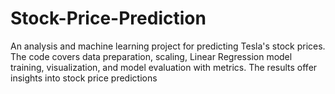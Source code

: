 # Stock-Price-Prediction
An analysis and machine learning project for predicting Tesla's stock prices. The code covers data preparation, scaling, Linear Regression model training, visualization, and model evaluation with metrics. The results offer insights into stock price predictions
